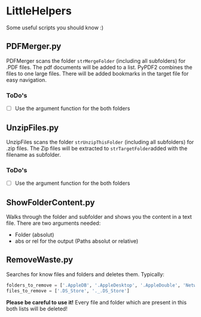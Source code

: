 # LittleHelpers
Some useful scripts you should know :)

## PDFMerger.py

PDFMerger scans the folder `strMergeFolder` (including all subfolders) for .PDF files. The pdf documents will be added to a list. PyPDF2 combines the files to one large files. There will be added bookmarks in the target file for easy navigation.

### ToDo's

- [ ] Use the argument function for the both folders

## UnzipFiles.py

UnzipFiles scans the folder `strUnzipThisFolder` (including all subfolders) for .zip files. The Zip files will be extracted to `strTargetFolder`added with the filename as subfolder. 

### ToDo's

- [ ] Use the argument function for the both folders

## ShowFolderContent.py

Walks through the folder and subfolder and shows you the content in a text file. There are two arguments needed:

* Folder (absolut)
* abs or rel for the output (Paths absolut or relative)

## RemoveWaste.py

Searches for know files and folders and deletes them. Typically:

```python
folders_to_remove = ['.AppleDB', '.AppleDesktop', '.AppleDouble', 'Network Trash Folder', 'Temporary Items', '.Trash-1000']
files_to_remove = ['.DS_Store', '._.DS_Store']
```

**Please be careful to use it!** Every file and folder which are present in this both lists will be deleted!
